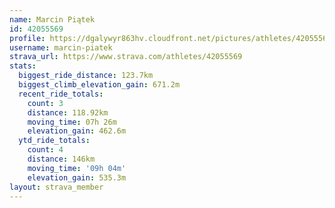```yaml
---
name: Marcin Piątek
id: 42055569
profile: https://dgalywyr863hv.cloudfront.net/pictures/athletes/42055569/12602382/1/large.jpg
username: marcin-piatek
strava_url: https://www.strava.com/athletes/42055569
stats:
  biggest_ride_distance: 123.7km
  biggest_climb_elevation_gain: 671.2m
  recent_ride_totals:
    count: 3
    distance: 118.92km
    moving_time: 07h 26m
    elevation_gain: 462.6m
  ytd_ride_totals:
    count: 4
    distance: 146km
    moving_time: '09h 04m'
    elevation_gain: 535.3m
layout: strava_member
--- 
```


